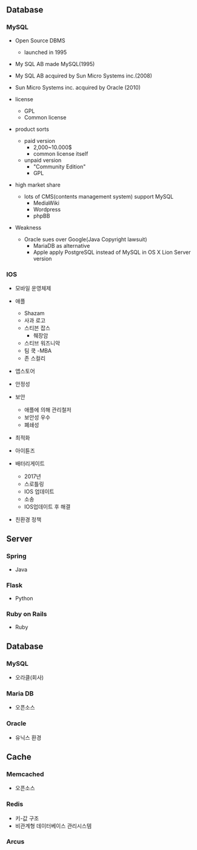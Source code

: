 ## Database
 ### MySQL
 - Open Source DBMS
   - launched in 1995
 - My SQL AB made MySQL(1995)
 - My SQL AB acquired by Sun Micro Systems inc.(2008)
 - Sun Micro Systems inc. acquired by Oracle (2010)
 
 - license
   - GPL
   - Common license
 - product sorts
   - paid version
     - 2,000~10.000$
     - common license itself
   - unpaid version
     - "Community Edition"
     - GPL
 - high market share
   - lots of CMS(contents management system) support MySQL
     - MediaWiki
     - Wordpress
     - phpBB
 - Weakness
   - Oracle sues over Google(Java Copyright lawsuit)
     - MariaDB as alternative
     - Apple apply PostgreSQL instead of MySQL in OS X Lion Server version
 ### IOS
 - 모바일 운영체제
 - 애플
   - Shazam
   - 사과 로고
   - 스티븐 잡스
     - 췌장암
   - 스티브 워즈니악
   - 팀 쿡
     -MBA
   - 존 스컬리
   
   
 - 앱스토어
 - 안정성
 - 보안
   - 애플에 의해 관리철저
   - 보안성 우수
   - 폐쇄성
 - 최적화
 - 아이튠즈
 - 배터리게이트
   - 2017년
   - 스로틀링
   - IOS 업데이트
   - 소송
   - IOS업데이트 후 해결
 - 친환경 정책

## Server
 ### Spring
 - Java
 ### Flask
 - Python
 ### Ruby on Rails
 - Ruby
## Database
 ### MySQL
 - 오라클(회사)
 ### Maria DB
 - 오픈소스
 ### Oracle
 - 유닉스 환경
## Cache
 ### Memcached
 - 오픈소스
 ### Redis
 - 키-값 구조
 - 비관계형 데이터베이스 관리시스템
 ### Arcus
